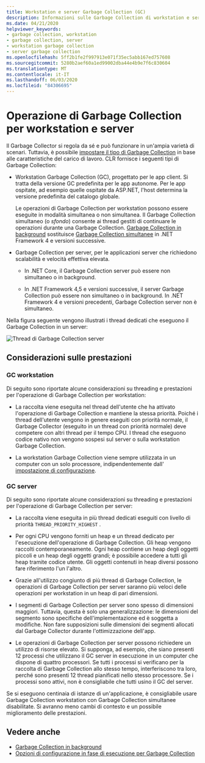 ```yaml
---
title: Workstation e server Garbage Collection (GC)
description: Informazioni sulle Garbage Collection di workstation e server in .NET.
ms.date: 04/21/2020
helpviewer_keywords:
- garbage collection, workstation
- garbage collection, server
- workstation garbage collection
- server garbage collection
ms.openlocfilehash: 5ff2b1fe2f997913e071f35ec5abb167ed757608
ms.sourcegitcommit: 5280b2aef60a1ed99002dba44e4b9e7f6c830604
ms.translationtype: MT
ms.contentlocale: it-IT
ms.lasthandoff: 06/03/2020
ms.locfileid: "84306695"
---
```

# <a name="workstation-and-server-garbage-collection"></a>Operazione di Garbage Collection per workstation e server

Il Garbage Collector si regola da sé e può funzionare in un'ampia varietà di scenari. Tuttavia, è possibile [impostare il tipo di Garbage Collection](../../core/run-time-config/garbage-collector.md#flavors-of-garbage-collection) in base alle caratteristiche del carico di lavoro. CLR fornisce i seguenti tipi di Garbage Collection:

- Workstation Garbage Collection (GC), progettato per le app client. Si tratta della versione GC predefinita per le app autonome. Per le app ospitate, ad esempio quelle ospitate da ASP.NET, l'host determina la versione predefinita del catalogo globale.

  Le operazioni di Garbage Collection per workstation possono essere eseguite in modalità simultanea o non simultanea. Il Garbage Collection simultaneo (o *sfondo*) consente ai thread gestiti di continuare le operazioni durante una Garbage Collection. [Garbage Collection in background](background-gc.md) sostituisce [Garbage Collection simultanee](background-gc.md#concurrent-garbage-collection) in .NET Framework 4 e versioni successive.

- Garbage Collection per server, per le applicazioni server che richiedono scalabilità e velocità effettiva elevata.

  - In .NET Core, il Garbage Collection server può essere non simultaneo o in background.

  - In .NET Framework 4,5 e versioni successive, il server Garbage Collection può essere non simultaneo o in background. In .NET Framework 4 e versioni precedenti, Garbage Collection server non è simultaneo.

Nella figura seguente vengono illustrati i thread dedicati che eseguono il Garbage Collection in un server:

![Thread di Garbage Collection server](media/gc-server.png)

## <a name="performance-considerations"></a>Considerazioni sulle prestazioni

### <a name="workstation-gc"></a>GC workstation

Di seguito sono riportate alcune considerazioni su threading e prestazioni per l'operazione di Garbage Collection per workstation:

- La raccolta viene eseguita nel thread dell'utente che ha attivato l'operazione di Garbage Collection e mantiene la stessa priorità. Poiché i thread dell'utente vengono in genere eseguiti con priorità normale, il Garbage Collector (eseguito in un thread con priorità normale) deve competere con altri thread per il tempo CPU. I thread che eseguono codice nativo non vengono sospesi sul server o sulla workstation Garbage Collection.

- La workstation Garbage Collection viene sempre utilizzata in un computer con un solo processore, indipendentemente dall' [impostazione di configurazione](../../core/run-time-config/garbage-collector.md#systemgcservercomplus_gcserver).

### <a name="server-gc"></a>GC server

Di seguito sono riportate alcune considerazioni su threading e prestazioni per l'operazione di Garbage Collection per server:

- La raccolta viene eseguita in più thread dedicati eseguiti con livello di priorità `THREAD_PRIORITY_HIGHEST` .

- Per ogni CPU vengono forniti un heap e un thread dedicato per l'esecuzione dell'operazione di Garbage Collection. Gli heap vengono raccolti contemporaneamente. Ogni heap contiene un heap degli oggetti piccoli e un heap degli oggetti grandi; è possibile accedere a tutti gli heap tramite codice utente. Gli oggetti contenuti in heap diversi possono fare riferimento l'un l'altro.

- Grazie all'utilizzo congiunto di più thread di Garbage Collection, le operazioni di Garbage Collection per server saranno più veloci delle operazioni per workstation in un heap di pari dimensioni.

- I segmenti di Garbage Collection per server sono spesso di dimensioni maggiori. Tuttavia, questa è solo una generalizzazione: le dimensioni del segmento sono specifiche dell'implementazione ed è soggetta a modifiche. Non fare supposizioni sulle dimensioni dei segmenti allocati dal Garbage Collector durante l'ottimizzazione dell'app.

- Le operazioni di Garbage Collection per server possono richiedere un utilizzo di risorse elevato. Si supponga, ad esempio, che siano presenti 12 processi che utilizzano il GC server in esecuzione in un computer che dispone di quattro processori. Se tutti i processi si verificano per la raccolta di Garbage Collection allo stesso tempo, interferiscono tra loro, perché sono presenti 12 thread pianificati nello stesso processore. Se i processi sono attivi, non è consigliabile che tutti usino il GC del server.

Se si eseguono centinaia di istanze di un'applicazione, è consigliabile usare Garbage Collection workstation con Garbage Collection simultanee disabilitate. Si avranno meno cambi di contesto e un possibile miglioramento delle prestazioni.

## <a name="see-also"></a>Vedere anche

- [Garbage Collection in background](background-gc.md)
- [Opzioni di configurazione in fase di esecuzione per Garbage Collection](../../core/run-time-config/garbage-collector.md)
